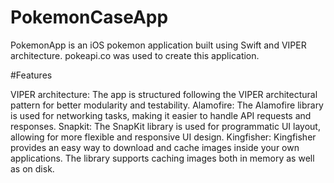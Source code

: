 # PokemonCaseApp

PokemonApp is an iOS pokemon application built using Swift and VIPER architecture.
pokeapi.co was used to create this application.

#Features

VIPER architecture: The app is structured following the VIPER architectural pattern for better modularity and testability.
Alamofire: The Alamofire library is used for networking tasks, making it easier to handle API requests and responses.
Snapkit: The SnapKit library is used for programmatic UI layout, allowing for more flexible and responsive UI design.
Kingfisher: Kingfisher provides an easy way to download and cache images inside your own applications. 
The library supports caching images both in memory as well as on disk.

